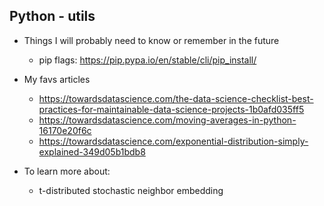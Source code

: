 ## Python - utils

* Things I will probably need to know or remember in the future 

  - pip flags: https://pip.pypa.io/en/stable/cli/pip_install/

* My favs articles

  * https://towardsdatascience.com/the-data-science-checklist-best-practices-for-maintainable-data-science-projects-1b0afd035ff5
  * https://towardsdatascience.com/moving-averages-in-python-16170e20f6c 
  * https://towardsdatascience.com/exponential-distribution-simply-explained-349d05b1bdb8

*  To learn more about:
  
    * t-distributed stochastic neighbor embedding
   
  
